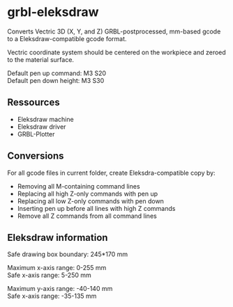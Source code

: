 # grbl-eleksdraw

Converts Vectric 3D (X, Y, and Z) GRBL-postprocessed, mm-based gcode to a Eleksdraw-compatible gcode format.

Vectric coordinate system should be centered on the workpiece and zeroed to the material surface.

Default pen up command: M3 S20\
Default pen down height: M3 S30

## Ressources
- Eleksdraw machine
- Eleksdraw driver
- GRBL-Plotter

## Conversions
For all gcode files in current folder, create Eleksdra-compatible copy by:
- Removing all M-containing command lines
- Replacing all high Z-only commands with pen up
- Replacing all low Z-only commands with pen down
- Inserting pen up before all lines with high Z commands
- Remove all Z commands from all command lines

## Eleksdraw information
Safe drawing box boundary: 245\*170 mm 

Maximum x-axis range: 0-255 mm\
Safe x-axis range: 5-250 mm

Maximum y-axis range: -40-140 mm\
Safe x-axis range: -35-135 mm
